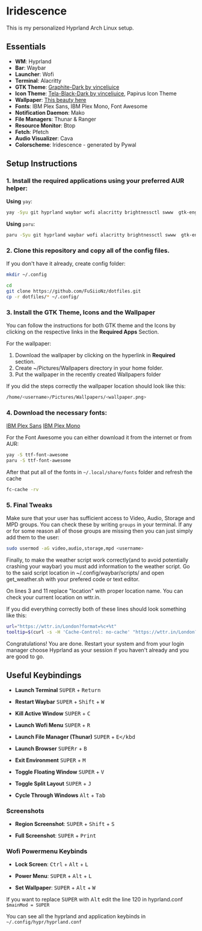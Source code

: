 # Iridescence

This is my personalized Hyprland Arch Linux setup.

## Essentials

- **WM**: Hyprland
- **Bar**: Waybar
- **Launcher**: Wofi
- **Terminal**: Alacritty
- **GTK Theme**: [Graphite-Dark by vinceliuice](https://github.com/vinceliuice/Graphite-gtk-theme)
- **Icon Theme**: [Tela-Black-Dark by vinceliuice](https://github.com/vinceliuice/Tela-circle-icon-theme), Papirus Icon Theme
- **Wallpaper**: [This beauty here](https://github.com/dharmx/walls/blob/main/gruvbox/a_street_with_buildings_and_trees.png)
- **Fonts**: IBM Plex Sans, IBM Plex Mono, Font Awesome
- **Notification Daemon**: Mako
- **File Managers**: Thunar & Ranger
- **Resource Monitor**: Btop
- **Fetch**: Pfetch
- **Audio Visualizer**: Cava
- **Colorscheme**: Iridescence - generated by Pywal
  
## Setup Instructions
### 1. Install the required applications using your preferred AUR helper:

**Using** `yay`:
```bash
yay -Syu git hyprland waybar wofi alacritty brightnessctl swww  gtk-engine-murrine nwg-look mako thunar thunar-archive-plugin thunar-media-tags-plugin thunar-volman gvfs-mtp ranger btop pfetch cava pywal-16-colors mpd papirus-icon-theme ncmpcpp zathura-mupdf-pdf grim slurp pavucontrol pipewire pipewire-alsa pipewire-pulse bluez-utils blueman wireplumber swaylock
```
**Using** `paru`:
```bash
paru -Syu git hyprland waybar wofi alacritty brightnessctl swww  gtk-engine-murrine nwg-look mako thunar thunar-archive-plugin thunar-media-tags-plugin thunar-volman gvfs-mtp ranger btop pfetch cava pywal-16-colors mpd papirus-icon-theme ncmpcpp zathura-mupdf-pdf grim slurp pavucontrol pipewire pipewire-alsa pipewire-pulse bluez-utils blueman wireplumber swaylock
```

### 2. Clone this repository and copy all of the config files.

If you don't have it already, create config folder:
```bash
mkdir ~/.config
```

```bash
cd
git clone https://github.com/FuSiioNz/dotfiles.git
cp -r dotfiles/* ~/.config/
```

### 3. Install the GTK Theme, Icons and the Wallpaper
You can follow the instructions for both GTK theme and the Icons by clicking on the respective links in the **Required Apps** Section.

For the wallpaper:
  1. Download the wallpaper by clicking on the hyperlink in **Required** section.
  2. Create ~/Pictures/Wallpapers directory in your home folder.
  3. Put the wallpaper in the recently created Wallpapers folder

If you did the steps correctly the wallpaper location should look like this:
```bash
/home/<username>/Pictures/Wallpapers/<wallpaper.png>
```

### 4. Download the necessary fonts:
[IBM Plex Sans](https://fonts.google.com/specimen/IBM+Plex+Sans) 
[IBM Plex Mono](https://fonts.google.com/specimen/IBM+Plex+Mono)

For the Font Awesome you can either download it from the internet or from AUR:
```bash
yay -S ttf-font-awesome
paru -S ttf-font-awesome
```
After that put all of the fonts in ```~/.local/share/fonts``` folder and refresh the cache
```bash
fc-cache -rv 
```
### 5. Final Tweaks
Make sure that your user has sufficient access to Video, Audio, Storage and MPD groups. You can check these by writing ```groups``` in your terminal.
If any or for some reason all of those groups are missing then you can just simply add them to the user:
```bash
sudo usermod -aG video,audio,storage,mpd <username>
```

Finally, to make the weather script work correctly(and to avoid potentially crashing your waybar) you must add information to the weather script.
Go to the said script location in ~/.config/waybar/scripts/ and open get_weather.sh with your prefered code or text editor.

On lines 3 and 11 replace "location" with proper location name. You can check your current location on wttr.in.

If you did everything correctly both of these lines should look something like this:
```bash
url="https://wttr.in/London?format=%c+%t"
tooltip=$(curl -s -H 'Cache-Control: no-cache' "https://wttr.in/London?format=4")
```
Congratulations! You are done. Restart your system and from your login manager choose Hyprland as your session if you haven't already and you are good to go.

## Useful Keybindings

- **Launch Terminal**  <kbd>SUPER</kbd> + <kbd>Return</kbd> 

- **Restart Waybar**  <kbd>SUPER</kbd> + <kbd>Shift</kbd> + <kbd>W</kbd>     

- **Kill Active Window**  <kbd>SUPER</kbd> + <kbd>C</kbd>  

- **Launch Wofi Menu**  <kbd>SUPER</kbd> + <kbd>R</kbd>
  
- **Launch File Manager (Thunar)**  <kbd>SUPER</kbd> + <kbd>E</kbd

- **Launch Browser**  <kbd>SUPERr</kbd> + <kbd>B</kbd>  

- **Exit Environment**   <kbd>SUPER</kbd> + <kbd>M</kbd>  

- **Toggle Floating Window**  <kbd>SUPER</kbd> + <kbd>V</kbd>  

- **Toggle Split Layout**  <kbd>SUPER</kbd> + <kbd>J</kbd>

- **Cycle Through Windows**  <kbd>Alt</kbd> + <kbd>Tab</kbd>


### Screenshots

- **Region Screenshot**: <kbd>SUPER</kbd> + <kbd>Shift</kbd> + <kbd>S</kbd>

- **Full Screenshot**: <kbd>SUPER</kbd> + <kbd>Print</kbd>


### Wofi Powermenu Keybinds

- **Lock Screen**: <kbd>Ctrl</kbd> + <kbd>Alt</kbd> + <kbd>L</kbd>  

- **Power Menu**: <kbd>SUPER</kbd> + <kbd>Alt</kbd> + <kbd>L</kbd>  

- **Set Wallpaper**: <kbd>SUPER</kbd> + <kbd>Alt</kbd> + <kbd>W</kbd>  

If you want to replace <kbd>SUPER</kbd> with <kbd>Alt</kbd> edit the line 120 in hyprland.conf ```$mainMod = SUPER```
  
You can see all the hyprland and application keybinds in ```~/.config/hypr/hyprland.conf```

